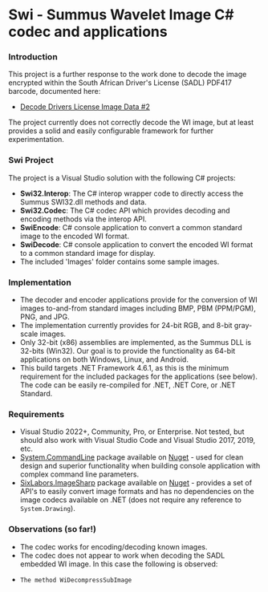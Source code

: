 # Swi - Summus Wavelet Image C# codec and applications
### Introduction
This project is a further response to the work done to decode the image encrypted within the South African Driver's License (SADL) PDF417 barcode, documented here:

* <a href="https://github.com/the-mars-rover/rsa_identification/issues/2" target="_blank">Decode Drivers License Image Data #2</a>

The project currently does not correctly decode the WI image, but at least provides a solid and easily configurable framework for further experimentation.

### Swi Project
The project is a Visual Studio solution with the following C# projects:

* **Swi32.Interop**: The C# interop wrapper code to directly access the Summus SWI32.dll methods and data.
* **Swi32.Codec**: The C# codec API which provides decoding and encoding methods via the interop API.
* **SwiEncode**: C# console application to convert a common standard image to the encoded WI format.
* **SwiDecode**: C# console application to convert the encoded WI format to a common standard image for display.
* The included 'Images' folder contains some sample images.

### Implementation
* The decoder and encoder applications provide for the conversion of WI images to-and-from standard images including BMP, PBM (PPM/PGM), PNG, and JPG.
* The implementation currently provides for 24-bit RGB, and 8-bit gray-scale images.
* Only 32-bit (x86) assemblies are implemented, as the Summus DLL is 32-bits (Win32). Our goal is to provide the functionality as 64-bit applications on both Windows, Linux, and Android.
* This build targets .NET Framework 4.6.1, as this is the minimum requirement for the included packages for the applications (see below). The code can be easily re-compiled for .NET, .NET Core, or .NET Standard.

### Requirements
* Visual Studio 2022+, Community, Pro, or Enterprise. Not tested, but should also work with Visual Studio Code and Visual Studio 2017, 2019, etc.
* <a href="https://learn.microsoft.com/en-us/dotnet/standard/commandline/" target="_blank">System.CommandLine</a> package available on <a href="https://www.nuget.org/packages/System.CommandLine" target="_blank">Nuget</a> - used for clean design and superior functionality when building console application with complex command line parameters.
* <a href="https://github.com/SixLabors/ImageSharp" target="_blank">SixLabors.ImageSharp</a> package available on <a href="https://www.nuget.org/packages/SixLabors.ImageSharp" target="_blank">Nuget</a> - provides a set of API's to easily convert image formats and has no dependencies on the image codecs available on .NET (does not require any reference to `System.Drawing`).

### Observations (so far!)
* The codec works for encoding/decoding known images.
* The codec does not appear to work when decoding the SADL embedded WI image. In this case the following is observed:
*     The method WiDecompressSubImage 



